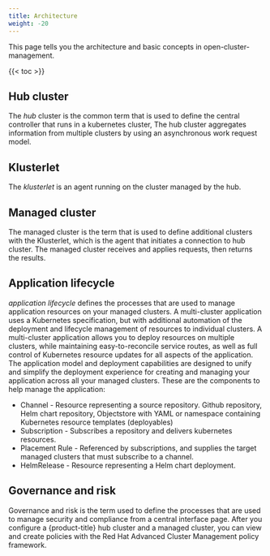 ```yaml
---
title: Architecture
weight: -20
---
```


This page tells you the architecture and basic concepts in open-cluster-management.

<!-- spellchecker-disable -->

{{< toc >}}

<!-- spellchecker-enable -->

## Hub cluster

The _hub_ cluster is the common term that is used to define the central controller that runs in a kubernetes cluster,
The hub cluster aggregates information from multiple clusters by using an asynchronous work request model.


## Klusterlet

The _klusterlet_ is an agent running on the cluster managed by the hub.

## Managed cluster

The managed cluster is the term that is used to define additional clusters with the Klusterlet, which is the agent that initiates a connection to hub cluster.
The managed cluster receives and applies requests, then returns the results.


## Application lifecycle

_application lifecycle_ defines the processes that are used to manage application resources on your managed clusters.
A multi-cluster application uses a Kubernetes specification, but with additional automation of the deployment and lifecycle management of resources to individual clusters.
A multi-cluster application allows you to deploy resources on multiple clusters, while maintaining easy-to-reconcile service routes, as well as full control of Kubernetes resource updates for all aspects of the application. The application model and deployment capabilities are designed to unify and simplify the deployment experience for creating and managing your application across all your managed clusters. These are the components to help manage the application:
- Channel - Resource representing a source repository. Github repository, Helm chart repository, Objectstore with YAML or namespace containing Kubernetes resource templates (deployables)
- Subscription - Subscribes a repository and delivers kubernetes resources.
- Placement Rule - Referenced by subscriptions, and supplies the target managed clusters that must subscribe to a channel.
- HelmRelease - Resource representing a Helm chart deployment.



## Governance and risk

Governance and risk is the term used to define the processes that are used to manage security and compliance from a central interface page.
After you configure a {product-title} hub cluster and a managed cluster, you can view and create policies with the Red Hat Advanced Cluster Management policy framework.